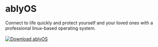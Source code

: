 # ablyOS
Connect to life quickly and protect yourself and your loved ones with a professional linux-based operating system.<br><br>
[![Download ablyOS](https://a.fsdn.com/con/app/sf-download-button)](https://sourceforge.net/projects/ablyos/files/latest/download)
